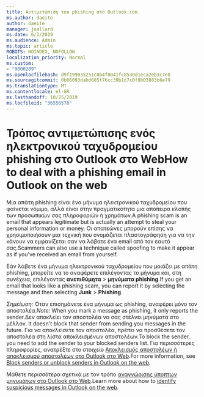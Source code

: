 ```yaml
---
title: Αντιμετώπιση του phishing στο Outlook.com
ms.author: daeite
author: daeite
manager: joallard
ms.date: 6/3/2019
ms.audience: Admin
ms.topic: article
ROBOTS: NOINDEX, NOFOLLOW
localization_priority: Normal
ms.custom:
- "9000289"
ms.openlocfilehash: d9f199035251c8b4f8041fc8530d1eca2eb3c7e8
ms.sourcegitcommit: 0b06093dabd685f76cc39b1d7c0f8b03883b6e79
ms.translationtype: MT
ms.contentlocale: el-GR
ms.lasthandoff: 10/25/2019
ms.locfileid: "36556578"
---
```

# <a name="how-to-deal-with-a-phishing-email-in-outlook-on-the-web"></a><span data-ttu-id="6c143-102">Τρόπος αντιμετώπισης ενός ηλεκτρονικού ταχυδρομείου phishing στο Outlook στο Web</span><span class="sxs-lookup"><span data-stu-id="6c143-102">How to deal with a phishing email in Outlook on the web</span></span>

<span data-ttu-id="6c143-103">Μια απάτη phishing είναι ένα μήνυμα ηλεκτρονικού ταχυδρομείου που φαίνεται νόμιμο, αλλά είναι στην πραγματικότητα μια απόπειρα κλοπής των προσωπικών σας πληροφοριών ή χρημάτων.</span><span class="sxs-lookup"><span data-stu-id="6c143-103">A phishing scam is an email that appears legitimate but is actually an attempt to steal your personal information or money.</span></span> <span data-ttu-id="6c143-104">Οι απατεώνες μπορούν επίσης να χρησιμοποιήσουν μια τεχνική που ονομάζεται πλαστογράφηση για να την κάνουν να εμφανίζεται σαν να λάβατε ένα email από τον εαυτό σας.</span><span class="sxs-lookup"><span data-stu-id="6c143-104">Scammers can also use a technique called spoofing to make it appear as if you've received an email from yourself.</span></span>

<span data-ttu-id="6c143-105">Εάν λάβετε ένα μήνυμα ηλεκτρονικού ταχυδρομείου που μοιάζει με απάτη phishing, μπορείτε να το αναφέρετε επιλέγοντας το μήνυμα και, στη συνέχεια, επιλέγοντας **ανεπιθύμητα** > **μηνύματα phishing**.</span><span class="sxs-lookup"><span data-stu-id="6c143-105">If you get an email that looks like a phishing scam, you can report it by selecting the message and then selecting **Junk** > **Phishing**.</span></span>

<span data-ttu-id="6c143-106">*Σημείωση:* Όταν επισημάνετε ένα μήνυμα ως phishing, αναφέρει μόνο τον αποστολέα.</span><span class="sxs-lookup"><span data-stu-id="6c143-106">*Note:* When you mark a message as phishing, it only reports the sender.</span></span><span data-ttu-id="6c143-107">Δεν αποκλείει τον αποστολέα να σας στέλνει μηνύματα στο μέλλον.</span><span class="sxs-lookup"><span data-stu-id="6c143-107"> It doesn't block that sender from sending you messages in the future.</span></span> <span data-ttu-id="6c143-108">Για να αποκλείσετε τον αποστολέα, πρέπει να προσθέσετε τον αποστολέα στη λίστα αποκλεισμένων αποστολέων.</span><span class="sxs-lookup"><span data-stu-id="6c143-108">To block the sender, you need to add the sender to your blocked senders list.</span></span> <span data-ttu-id="6c143-109">Για περισσότερες πληροφορίες, ανατρέξτε στο στοιχείο [Αποκλεισμός αποστολέων ή αποκλεισμού αποστολέων στο Outlook στο Web](https://support.office.com/article/9bf812d4-6995-4d19-901a-76d6e26939b0).</span><span class="sxs-lookup"><span data-stu-id="6c143-109">For more information, see [Block senders or unblock senders in Outlook on the web](https://support.office.com/article/9bf812d4-6995-4d19-901a-76d6e26939b0).</span></span>

<span data-ttu-id="6c143-110">Μάθετε περισσότερα σχετικά με τον τρόπο [αναγνώρισης ύποπτων μηνυμάτων στο Outlook στο Web](https://support.office.com/article/3d44102b-6ce3-4f7c-a359-b623bec82206).</span><span class="sxs-lookup"><span data-stu-id="6c143-110">Learn more about how to [identify suspicious messages in Outlook on the web](https://support.office.com/article/3d44102b-6ce3-4f7c-a359-b623bec82206).</span></span>